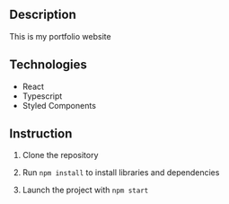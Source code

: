 ## Description

This is my portfolio website

## Technologies 
* React 
* Typescript 
* Styled Components 

## Instruction
1. Clone the repository

2. Run `npm install` to install libraries and dependencies

3. Launch the project with `npm start`

